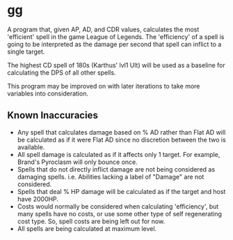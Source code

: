 gg
==

A program that, given AP, AD, and CDR values, calculates the most 'efficient' spell in the game League of Legends.
The 'efficiency' of a spell is going to be interpreted as the damage per second that spell can inflict to a single target.

The highest CD spell of 180s (Karthus' lvl1 Ult) will be used as a baseline for calculating the DPS of all other spells.

This program may be improved on with later iterations to take more variables into consideration.

## Known Inaccuracies

* Any spell that calculates damage based on % AD rather than Flat AD will be calculated as if it were Flat AD since no discretion between the two is available.
* All spell damage is calculated as if it affects only 1 target. For example, Brand's Pyroclasm will only bounce once.
* Spells that do not directly inflict damage are not being considered as damaging spells. i.e. Abilities lacking a label of "Damage" are not considered.
* Spells that deal % HP damage will be calculated as if the target and host have 2000HP.
* Costs would normally be considered when calculating 'efficiency', but many spells have no costs, or use some other type of self regenerating cost type. So, spell costs are being left out for now.
* All spells are being calculated at maximum level.